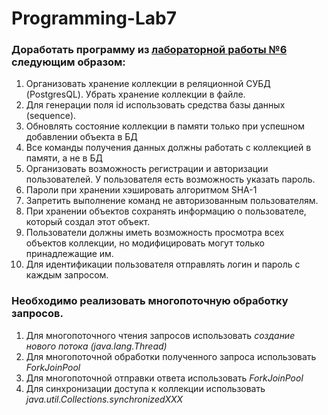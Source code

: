 # Programming-Lab7
### Доработать программу из [лабораторной работы №6](https://github.com/otto15/Programming-Lab6) следующим образом:
1. Организовать хранение коллекции в реляционной СУБД (PostgresQL). Убрать хранение коллекции в файле.
2. Для генерации поля id использовать средства базы данных (sequence).
3. Обновлять состояние коллекции в памяти только при успешном добавлении объекта в БД
4. Все команды получения данных должны работать с коллекцией в памяти, а не в БД
5. Организовать возможность регистрации и авторизации пользователей. У пользователя есть возможность указать пароль.
6. Пароли при хранении хэшировать алгоритмом SHA-1
7. Запретить выполнение команд не авторизованным пользователям.
8. При хранении объектов сохранять информацию о пользователе, который создал этот объект.
9. Пользователи должны иметь возможность просмотра всех объектов коллекции, но модифицировать могут только принадлежащие им.
10. Для идентификации пользователя отправлять логин и пароль с каждым запросом.
### Необходимо реализовать многопоточную обработку запросов.
1. Для многопоточного чтения запросов использовать *создание нового потока (java.lang.Thread)*
2. Для многопоточной обработки полученного запроса использовать *ForkJoinPool*
3. Для многопоточной отправки ответа использовать *ForkJoinPool*
4. Для синхронизации доступа к коллекции использовать *java.util.Collections.synchronizedXXX*
